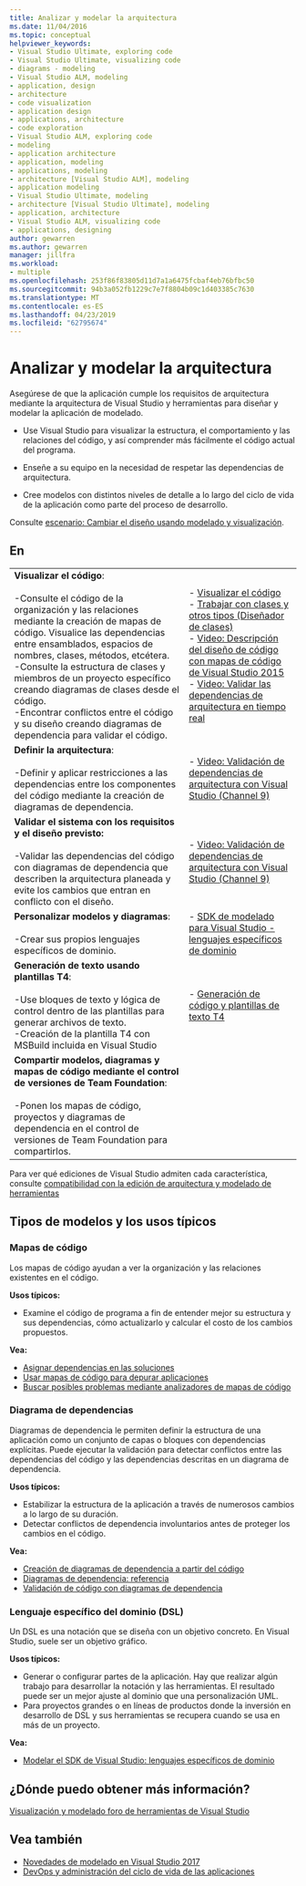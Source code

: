 ```yaml
---
title: Analizar y modelar la arquitectura
ms.date: 11/04/2016
ms.topic: conceptual
helpviewer_keywords:
- Visual Studio Ultimate, exploring code
- Visual Studio Ultimate, visualizing code
- diagrams - modeling
- Visual Studio ALM, modeling
- application, design
- architecture
- code visualization
- application design
- applications, architecture
- code exploration
- Visual Studio ALM, exploring code
- modeling
- application architecture
- application, modeling
- applications, modeling
- architecture [Visual Studio ALM], modeling
- application modeling
- Visual Studio Ultimate, modeling
- architecture [Visual Studio Ultimate], modeling
- application, architecture
- Visual Studio ALM, visualizing code
- applications, designing
author: gewarren
ms.author: gewarren
manager: jillfra
ms.workload:
- multiple
ms.openlocfilehash: 253f86f83805d11d7a1a6475fcbaf4eb76bfbc50
ms.sourcegitcommit: 94b3a052fb1229c7e7f8804b09c1d403385c7630
ms.translationtype: MT
ms.contentlocale: es-ES
ms.lasthandoff: 04/23/2019
ms.locfileid: "62795674"
---
```

# <a name="analyze-and-model-your-architecture"></a>Analizar y modelar la arquitectura

Asegúrese de que la aplicación cumple los requisitos de arquitectura mediante la arquitectura de Visual Studio y herramientas para diseñar y modelar la aplicación de modelado.

* Use Visual Studio para visualizar la estructura, el comportamiento y las relaciones del código, y así comprender más fácilmente el código actual del programa.

* Enseñe a su equipo en la necesidad de respetar las dependencias de arquitectura.

* Cree modelos con distintos niveles de detalle a lo largo del ciclo de vida de la aplicación como parte del proceso de desarrollo.

Consulte [escenario: Cambiar el diseño usando modelado y visualización](../modeling/scenario-change-your-design-using-visualization-and-modeling.md).

## <a name="to"></a>En

|||
|-|-|
|**Visualizar el código**:<br /><br /> -Consulte el código de la organización y las relaciones mediante la creación de mapas de código. Visualice las dependencias entre ensamblados, espacios de nombres, clases, métodos, etcétera.<br />-Consulte la estructura de clases y miembros de un proyecto específico creando diagramas de clases desde el código.<br />-Encontrar conflictos entre el código y su diseño creando diagramas de dependencia para validar el código.|-   [Visualizar el código](../modeling/visualize-code.md)<br />-   [Trabajar con clases y otros tipos (Diseñador de clases)](../ide/class-designer/designing-and-viewing-classes-and-types.md)<br />-   [Video: Descripción del diseño de código con mapas de código de Visual Studio 2015](https://channel9.msdn.com/Events/Visual-Studio/Connect-event-2015/502)<br />-   [Video: Validar las dependencias de arquitectura en tiempo real](https://sec.ch9.ms/sessions/69613110-c334-4f25-bb36-08e5a93456b5/170ValidateArchitectureDependenciesWithVisualStudio.mp4)|
|**Definir la arquitectura**:<br /><br /> -Definir y aplicar restricciones a las dependencias entre los componentes del código mediante la creación de diagramas de dependencia.|-   [Video: Validación de dependencias de arquitectura con Visual Studio (Channel 9)](https://channel9.msdn.com/Events/Connect/2016/170)|
|**Validar el sistema con los requisitos y el diseño previsto:**<br /><br /> -Validar las dependencias del código con diagramas de dependencia que describen la arquitectura planeada y evite los cambios que entran en conflicto con el diseño.|-   [Video: Validación de dependencias de arquitectura con Visual Studio (Channel 9)](https://channel9.msdn.com/Events/Connect/2016/170)|
|**Personalizar modelos y diagramas**:<br /><br /> -Crear sus propios lenguajes específicos de dominio.|-   [SDK de modelado para Visual Studio - lenguajes específicos de dominio](../modeling/modeling-sdk-for-visual-studio-domain-specific-languages.md)|
|**Generación de texto usando plantillas T4**:<br /><br /> -Use bloques de texto y lógica de control dentro de las plantillas para generar archivos de texto.<br /> -Creación de la plantilla T4 con MSBuild incluida en Visual Studio|-   [Generación de código y plantillas de texto T4](../modeling/code-generation-and-t4-text-templates.md)|
|**Compartir modelos, diagramas y mapas de código mediante el control de versiones de Team Foundation**:<br /><br /> -Ponen los mapas de código, proyectos y diagramas de dependencia en el control de versiones de Team Foundation para compartirlos.| |

Para ver qué ediciones de Visual Studio admiten cada característica, consulte [compatibilidad con la edición de arquitectura y modelado de herramientas](../modeling/what-s-new-for-design-in-visual-studio.md#VersionSupport)

## <a name="types-of-models-and-typical-uses"></a>Tipos de modelos y los usos típicos

### <a name="code-maps"></a>Mapas de código
Los mapas de código ayudan a ver la organización y las relaciones existentes en el código.

**Usos típicos:**

- Examine el código de programa a fin de entender mejor su estructura y sus dependencias, cómo actualizarlo y calcular el costo de los cambios propuestos.

**Vea:**

- [Asignar dependencias en las soluciones](../modeling/map-dependencies-across-your-solutions.md)
- [Usar mapas de código para depurar aplicaciones](../modeling/use-code-maps-to-debug-your-applications.md)
- [Buscar posibles problemas mediante analizadores de mapas de código](../modeling/find-potential-problems-using-code-map-analyzers.md)

### <a name="dependency-diagram"></a>Diagrama de dependencias
Diagramas de dependencia le permiten definir la estructura de una aplicación como un conjunto de capas o bloques con dependencias explícitas. Puede ejecutar la validación para detectar conflictos entre las dependencias del código y las dependencias descritas en un diagrama de dependencia.

**Usos típicos:**

- Estabilizar la estructura de la aplicación a través de numerosos cambios a lo largo de su duración.
- Detectar conflictos de dependencia involuntarios antes de proteger los cambios en el código.

**Vea:**

- [Creación de diagramas de dependencia a partir del código](../modeling/create-layer-diagrams-from-your-code.md)
- [Diagramas de dependencia: referencia](../modeling/layer-diagrams-reference.md)
- [Validación de código con diagramas de dependencia](../modeling/validate-code-with-layer-diagrams.md)

### <a name="domain-specific-language-dsl"></a>Lenguaje específico del dominio (DSL)
Un DSL es una notación que se diseña con un objetivo concreto. En Visual Studio, suele ser un objetivo gráfico.

**Usos típicos:**

- Generar o configurar partes de la aplicación. Hay que realizar algún trabajo para desarrollar la notación y las herramientas. El resultado puede ser un mejor ajuste al dominio que una personalización UML.
- Para proyectos grandes o en líneas de productos donde la inversión en desarrollo de DSL y sus herramientas se recupera cuando se usa en más de un proyecto.

**Vea:**

- [Modelar el SDK de Visual Studio: lenguajes específicos de dominio](../modeling/modeling-sdk-for-visual-studio-domain-specific-languages.md)

## <a name="where-can-i-get-more-information"></a>¿Dónde puedo obtener más información?

[Visualización y modelado foro de herramientas de Visual Studio](http://go.microsoft.com/fwlink/?LinkId=184720)

## <a name="see-also"></a>Vea también

- [Novedades de modelado en Visual Studio 2017](../modeling/what-s-new-for-design-in-visual-studio.md)
- [DevOps y administración del ciclo de vida de las aplicaciones](/azure/devops/user-guide/devops-alm-overview)

